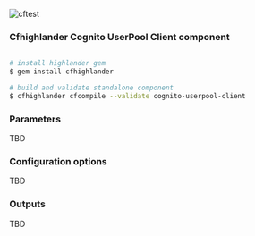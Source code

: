![cftest](https://github.com/theonestack/hl-component-cognito-userpool-client/actions/workflows/rspec.yaml/badge.svg)
### Cfhighlander Cognito UserPool Client component

```bash

# install highlander gem
$ gem install cfhighlander

# build and validate standalone component
$ cfhighlander cfcompile --validate cognito-userpool-client

```


### Parameters

TBD

### Configuration options

TBD

### Outputs

TBD
